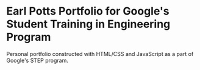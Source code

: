 # Earl Potts Portfolio for Google's Student Training in Engineering Program

Personal portfolio constructed with HTML/CSS and JavaScript as a part of Google's STEP program.

